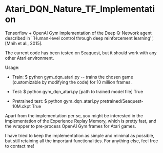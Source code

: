 # Atari_DQN_Nature_TF_Implementation
Tensorflow + OpenAI Gym implementation of the Deep Q-Network agent described in ``Human-level control through deep reinforcement learning'', [Mnih et al., 2015].

The current code has been tested on Seaquest, but it should work with any other Atari environment.



Usage:
* Train:
$ python gym_dqn_atari.py -- trains the chosen game (customizable by modifying the code) for 10 million frames.

* Test:
$ python gym_dqn_atari.py [path to trained model file] True

* Pretrained test:
$ python gym_dqn_atari.py pretrained/Seaquest-10M.ckpt True



Apart from the implementation per se, you might be interested in the implementation of the Experience Replay Memory, which is pretty fast, and the wrapper to pre-process OpenAI Gym frames for Atari games.

I have tried to keep the implementation as simple and minimal as possible, but still retaining all the important functionalities.
For anything else, feel free to contact me!


